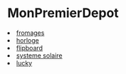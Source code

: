 # MonPremierDepot
<html>
  <head>
    <meta charset="UTF-8">
    <meta name="viewport" content="width=device-width, initial-scale=1.0">
    <meta http-equiv="X-UA-Compatible" content="ie=edge">
  </head>
  <body>
<li> <a href="https://greatdiallo1.github.io/MonPremierDepot/fromages/html/fromage.html">fromages</li>
  <li> <a href="https://greatdiallo1.github.io/MonPremierDepot/horlose/horloge.html">horloge</li>
    <li> <a href="https://greatdiallo1.github.io/MonPremierDepot/flipboard/flip.html">flipboard</li>
      <li> <a href="https://greatdiallo1.github.io/MonPremierDepot/systemesolaire/systeme.html">systeme solaire</li> 
    <li><a href="https://greatdiallo1.github.io/MonPremierDepot/lucky/index.html">lucky</li>
</body>
  </html>
